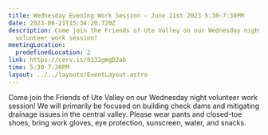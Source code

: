 ```yaml
---
title: Wednesday Evening Work Session - June 21st 2023 5:30-7:30PM
date: 2023-06-21T15:34:20.720Z
description: Come join the Friends of Ute Valley on our Wednesday night
  volunteer work session!
meetingLocation:
  predefinedLocation: 2
link: https://cerv.is/0132gmgD2ab
time: 5:30-7:30PM
layout: ../../layouts/EventLayout.astro
---
```

Come join the Friends of Ute Valley on our Wednesday night volunteer work session! We will primarily be focused on building check dams and mitigating drainage issues in the central valley. Please wear pants and closed-toe shoes, bring work gloves, eye protection, sunscreen, water, and snacks.